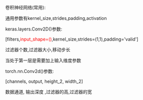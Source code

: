 卷积神经网络(常用):

通用参数有kernel_size,strides,padding,activation

keras.layers.Conv2D()参数:

[filters,<font color=red>input_shape=()</font>,kernel_size,strides=(1,1),padding='valid']

过滤器个数,过滤器大小,移动步长

当处于第一层是需要加上输入维度参数

torch.nn.Conv2d()参数:

[channels, output, height_2, width_2]

数据通道, 输出深度 ,过滤器的高,过滤器的宽